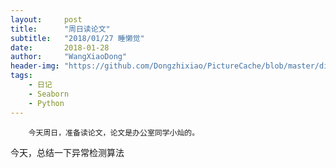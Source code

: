 ```yaml
---
layout:     post
title:      "周日读论文"
subtitle:   "2018/01/27 睡懒觉"
date:       2018-01-28
author:     "WangXiaoDong"
header-img: "https://github.com/Dongzhixiao/PictureCache/blob/master/diaryPic/20180128.jpg?raw=true"
tags:
    - 日记
    - Seaborn
    - Python
---
```


```
    今天周日，准备读论文，论文是办公室同学小灿的。
```

今天，总结一下异常检测算法

